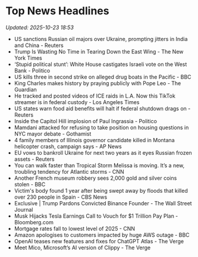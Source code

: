 # Top News Headlines

_Updated: 2025-10-23 18:53_

- US sanctions Russian oil majors over Ukraine, prompting jitters in India and China - Reuters
- Trump Is Wasting No Time in Tearing Down the East Wing - The New York Times
- ‘Stupid political stunt’: White House castigates Israeli vote on the West Bank - Politico
- US kills three in second strike on alleged drug boats in the Pacific - BBC
- King Charles makes history by praying publicly with Pope Leo - The Guardian
- He tracked and posted videos of ICE raids in L.A. Now this TikTok streamer is in federal custody - Los Angeles Times
- US states warn food aid benefits will halt if federal shutdown drags on - Reuters
- Inside the Capitol Hill implosion of Paul Ingrassia - Politico
- Mamdani attacked for refusing to take position on housing questions in NYC mayor debate - Gothamist
- 4 family members of Illinois governor candidate killed in Montana helicopter crash, campaign says - AP News
- EU vows to bankroll Ukraine for next two years as it eyes Russian frozen assets - Reuters
- You can walk faster than Tropical Storm Melissa is moving. It’s a new, troubling tendency for Atlantic storms - CNN
- Another French museum robbery sees 2,000 gold and silver coins stolen - BBC
- Victim's body found 1 year after being swept away by floods that killed over 230 people in Spain - CBS News
- Exclusive | Trump Pardons Convicted Binance Founder - The Wall Street Journal
- Musk Hijacks Tesla Earnings Call to Vouch for $1 Trillion Pay Plan - Bloomberg.com
- Mortgage rates fall to lowest level of 2025 - CNN
- Amazon apologises to customers impacted by huge AWS outage - BBC
- OpenAI teases new features and fixes for ChatGPT Atlas - The Verge
- Meet Mico, Microsoft’s AI version of Clippy - The Verge